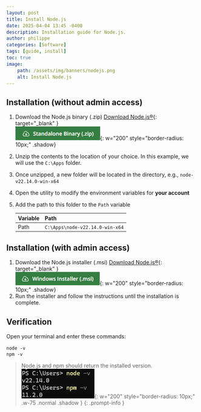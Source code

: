 ```yaml
---
layout: post
title: Install Node.js
date: 2025-04-04 13:45 -0400
description: Installation guide for Node.js.
author: philippe
categories: [Software]
tags: [guide, install]
toc: true
image: 
    path: /assets/img/banners/nodejs.png
    alt: Install Node.js
---
```


## Installation (without admin access)

1. Download the Node.js binary (.zip) [Download Node.js®](https://nodejs.org/en/download){: target="_blank" }  
    ![node installer bin](/assets/img/installation/node/node_installer_bin.png){: w="200" style="border-radius: 10px;" .shadow}
1. Unzip the contents to the location of your choice. In this example, we will use the `C:\Apps` folder.
1. Once unzipped, a new folder will be located in the directory, e.g., `node-v22.14.0-win-x64`
1. Open the utility to modify the environment variables for **your account**
1. Add the path to this folder to the `Path` variable

    Variable | Path
    -|-
    Path | `C:\Apps\node-v22.14.0-win-x64`

## Installation (with admin access)

1. Download the Node.js installer (.msi) [Download Node.js®](https://nodejs.org/en/download){: target="_blank" }  
    ![node installer msi](/assets/img/installation/node/node_installer_msi.png){: w="200" style="border-radius: 10px;" .shadow}
1. Run the installer and follow the instructions until the installation is complete.

## Verification

Open your terminal and enter these commands:

```shell
node -v
npm -v
```

>Node.js and npm should return the installed version.  
![verification](/assets/img/installation/node/verification.png){: w="200" style="border-radius: 10px;" .w-75 .normal .shadow }
{: .prompt-info }
